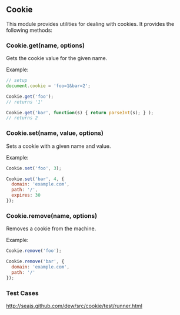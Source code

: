 ## Cookie


This module provides utilities for dealing with cookies.
It provides the following methods:


### Cookie.get(name, options)

Gets the cookie value for the given name.

Example:

````javascript
// setup
document.cookie = 'foo=1&bar=2';

Cookie.get('foo');
// returns '1'

Cookie.get('bar', function(s) { return parseInt(s); } );
// returns 2
````


### Cookie.set(name, value, options)

Sets a cookie with a given name and value.

Example:

````javascript
Cookie.set('foo', 3);

Cookie.set('bar', 4, {
  domain: 'example.com',
  path: '/',
  expires: 30
});
````


### Cookie.remove(name, options)

Removes a cookie from the machine.

Example:

````javascript
Cookie.remove('foo');

Cookie.remove('bar', {
  domain: 'example.com',
  path: '/'
});
````


### Test Cases

http://seajs.github.com/dew/src/cookie/test/runner.html
